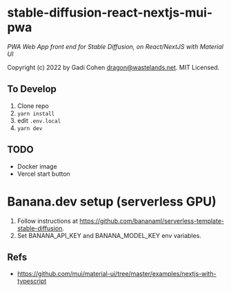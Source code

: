 # stable-diffusion-react-nextjs-mui-pwa

_PWA Web App front end for Stable Diffusion, on React/NextJS with Material UI_

Copyright (c) 2022 by Gadi Cohen <dragon@wastelands.net>. MIT Licensed.

## To Develop

1. Clone repo
1. `yarn install`
1. edit `.env.local`
1. `yarn dev`

## TODO

- Docker image
- Vercel start button

# Banana.dev setup (serverless GPU)

1. Follow instructions at https://github.com/bananaml/serverless-template-stable-diffusion.
2. Set BANANA_API_KEY and BANANA_MODEL_KEY env variables.

## Refs

- https://github.com/mui/material-ui/tree/master/examples/nextjs-with-typescript
